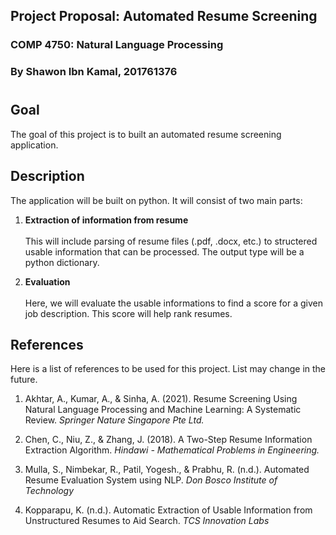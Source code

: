 ## Project Proposal: Automated Resume Screening
### COMP 4750: Natural Language Processing
### By Shawon Ibn Kamal, 201761376

#

## Goal

The goal of this project is to built an automated resume screening application. 

## Description

The application will be built on python. It will consist of two main parts:

1. **Extraction of information from resume**\
\
This will include parsing of resume files (.pdf, .docx, etc.) to structered usable information that can be processed. The output type will be a python dictionary.

2. **Evaluation**\
\
Here, we will evaluate the usable informations to find a score for a given job description. This score will help rank resumes.

## References

Here is a list of references to be used for this project. List may change in the future.

1. Akhtar, A., Kumar, A., & Sinha, A. (2021). Resume Screening Using Natural Language Processing and Machine Learning: A Systematic Review. *Springer Nature Singapore Pte Ltd.*

2. Chen, C., Niu, Z., & Zhang, J. (2018). A Two-Step Resume Information Extraction Algorithm. *Hindawi - Mathematical Problems in Engineering.*
   
3. Mulla, S., Nimbekar, R., Patil, Yogesh., & Prabhu, R. (n.d.). Automated Resume Evaluation System using NLP. *Don Bosco Institute of Technology*

4. Kopparapu, K. (n.d.). Automatic Extraction of Usable Information from Unstructured Resumes to Aid Search. *TCS Innovation Labs*
